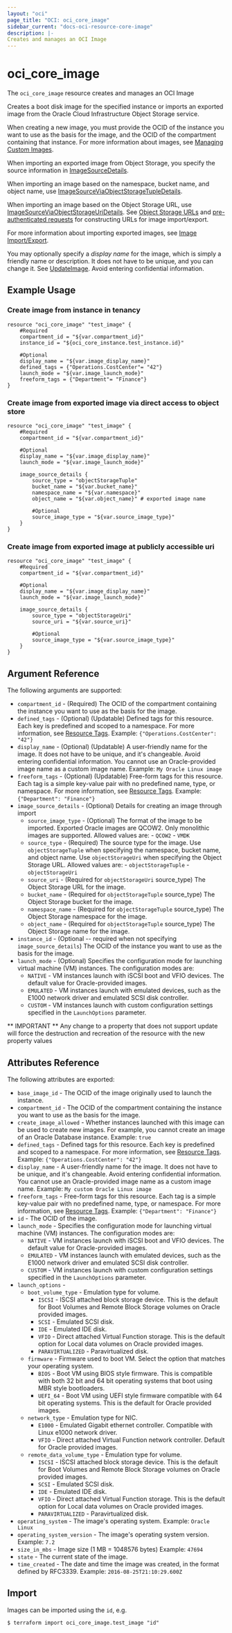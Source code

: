 ```yaml
---
layout: "oci"
page_title: "OCI: oci_core_image"
sidebar_current: "docs-oci-resource-core-image"
description: |-
Creates and manages an OCI Image
---
```


# oci_core_image
The `oci_core_image` resource creates and manages an OCI Image

Creates a boot disk image for the specified instance or imports an exported image from the Oracle Cloud Infrastructure Object Storage service.

When creating a new image, you must provide the OCID of the instance you want to use as the basis for the image, and
the OCID of the compartment containing that instance. For more information about images,
see [Managing Custom Images](https://docs.us-phoenix-1.oraclecloud.com/Content/Compute/Tasks/managingcustomimages.htm).

When importing an exported image from Object Storage, you specify the source information
in [ImageSourceDetails](https://docs.us-phoenix-1.oraclecloud.com/api/#/en/iaas/latest/requests/ImageSourceDetails).

When importing an image based on the namespace, bucket name, and object name,
use [ImageSourceViaObjectStorageTupleDetails](https://docs.us-phoenix-1.oraclecloud.com/api/#/en/iaas/latest/requests/ImageSourceViaObjectStorageTupleDetails).

When importing an image based on the Object Storage URL, use
[ImageSourceViaObjectStorageUriDetails](https://docs.us-phoenix-1.oraclecloud.com/api/#/en/iaas/latest/requests/ImageSourceViaObjectStorageUriDetails).
See [Object Storage URLs](/Content/Compute/Tasks/imageimportexport.htm#URLs) and [pre-authenticated requests](https://docs.us-phoenix-1.oraclecloud.com/Content/Object/Tasks/managingaccess.htm#pre-auth)
for constructing URLs for image import/export.

For more information about importing exported images, see
[Image Import/Export](https://docs.us-phoenix-1.oraclecloud.com/Content/Compute/Tasks/imageimportexport.htm).

You may optionally specify a *display name* for the image, which is simply a friendly name or description.
It does not have to be unique, and you can change it. See [UpdateImage](https://docs.us-phoenix-1.oraclecloud.com/api/#/en/iaas/20160918/Image/UpdateImage).
Avoid entering confidential information.


## Example Usage

### Create image from instance in tenancy
```hcl
resource "oci_core_image" "test_image" {
	#Required
	compartment_id = "${var.compartment_id}"
	instance_id = "${oci_core_instance.test_instance.id}"

	#Optional
	display_name = "${var.image_display_name}"
	defined_tags = {"Operations.CostCenter"= "42"}
	launch_mode = "${var.image_launch_mode}"
	freeform_tags = {"Department"= "Finance"}
}
```

### Create image from exported image via direct access to object store 
```hcl
resource "oci_core_image" "test_image" {
	#Required
	compartment_id = "${var.compartment_id}"

	#Optional
	display_name = "${var.image_display_name}"
	launch_mode = "${var.image_launch_mode}"
	
	image_source_details {
		source_type = "objectStorageTuple"
		bucket_name = "${var.bucket_name}"
		namespace_name = "${var.namespace}"
		object_name = "${var.object_name}" # exported image name
        
		#Optional
		source_image_type = "${var.source_image_type}"
	}
}
```

### Create image from exported image at publicly accessible uri  
```hcl
resource "oci_core_image" "test_image" {
	#Required
	compartment_id = "${var.compartment_id}"

	#Optional
	display_name = "${var.image_display_name}"
	launch_mode = "${var.image_launch_mode}"
	
	image_source_details {
		source_type = "objectStorageUri"
		source_uri = "${var.source_uri}" 

		#Optional
		source_image_type = "${var.source_image_type}"
    }
}
```

## Argument Reference

The following arguments are supported:

* `compartment_id` - (Required) The OCID of the compartment containing the instance you want to use as the basis for the image.
* `defined_tags` - (Optional) (Updatable) Defined tags for this resource. Each key is predefined and scoped to a namespace. For more information, see [Resource Tags](https://docs.us-phoenix-1.oraclecloud.com/Content/General/Concepts/resourcetags.htm).  Example: `{"Operations.CostCenter": "42"}` 
* `display_name` - (Optional) (Updatable) A user-friendly name for the image. It does not have to be unique, and it's changeable. Avoid entering confidential information.  You cannot use an Oracle-provided image name as a custom image name.  Example: `My Oracle Linux image` 
* `freeform_tags` - (Optional) (Updatable) Free-form tags for this resource. Each tag is a simple key-value pair with no predefined name, type, or namespace. For more information, see [Resource Tags](https://docs.us-phoenix-1.oraclecloud.com/Content/General/Concepts/resourcetags.htm).  Example: `{"Department": "Finance"}` 
* `image_source_details` - (Optional) Details for creating an image through import
	* `source_image_type` - (Optional) The format of the image to be imported.  Exported Oracle images are QCOW2.  Only monolithic images are supported. Allowed values are: - `QCOW2` - `VMDK`
	* `source_type` - (Required) The source type for the image. Use `objectStorageTuple` when specifying the namespace, bucket name, and object name. Use `objectStorageUri` when specifying the Object Storage URL. Allowed values are: - `objectStorageTuple` - `objectStorageUri`
	* `source_uri` - (Required for `objectStorageUri` source_type) The Object Storage URL for the image.
	* `bucket_name` - (Required for `objectStorageTuple` source_type) The Object Storage bucket for the image.
	* `namespace_name` - (Required for `objectStorageTuple` source_type) The Object Storage namespace for the image.
	* `object_name` - (Required for `objectStorageTuple` source_type) The Object Storage name for the image.
* `instance_id` - (Optional -- required when not specifying `image_source_details`) The OCID of the instance you want to use as the basis for the image.
* `launch_mode` - (Optional) Specifies the configuration mode for launching virtual machine (VM) instances. The configuration modes are: 
	* `NATIVE` - VM instances launch with iSCSI boot and VFIO devices. The default value for Oracle-provided images. 
	* `EMULATED` - VM instances launch with emulated devices, such as the E1000 network driver and emulated SCSI disk controller. 
	* `CUSTOM` - VM instances launch with custom configuration settings specified in the `LaunchOptions` parameter. 


** IMPORTANT **
Any change to a property that does not support update will force the destruction and recreation of the resource with the new property values

## Attributes Reference

The following attributes are exported:

* `base_image_id` - The OCID of the image originally used to launch the instance.
* `compartment_id` - The OCID of the compartment containing the instance you want to use as the basis for the image. 
* `create_image_allowed` - Whether instances launched with this image can be used to create new images. For example, you cannot create an image of an Oracle Database instance. Example: `true` 
* `defined_tags` - Defined tags for this resource. Each key is predefined and scoped to a namespace. For more information, see [Resource Tags](https://docs.us-phoenix-1.oraclecloud.com/Content/General/Concepts/resourcetags.htm).  Example: `{"Operations.CostCenter": "42"}` 
* `display_name` - A user-friendly name for the image. It does not have to be unique, and it's changeable. Avoid entering confidential information. You cannot use an Oracle-provided image name as a custom image name.  Example: `My custom Oracle Linux image` 
* `freeform_tags` - Free-form tags for this resource. Each tag is a simple key-value pair with no predefined name, type, or namespace. For more information, see [Resource Tags](https://docs.us-phoenix-1.oraclecloud.com/Content/General/Concepts/resourcetags.htm).  Example: `{"Department": "Finance"}` 
* `id` - The OCID of the image.
* `launch_mode` - Specifies the configuration mode for launching virtual machine (VM) instances. The configuration modes are: 
	* `NATIVE` - VM instances launch with iSCSI boot and VFIO devices. The default value for Oracle-provided images. 
	* `EMULATED` - VM instances launch with emulated devices, such as the E1000 network driver and emulated SCSI disk controller. 
	* `CUSTOM` - VM instances launch with custom configuration settings specified in the `LaunchOptions` parameter. 
* `launch_options` - 
	* `boot_volume_type` - Emulation type for volume. 
		* `ISCSI` - ISCSI attached block storage device. This is the default for Boot Volumes and Remote Block Storage volumes on Oracle provided images. 
		* `SCSI` - Emulated SCSI disk. 
		* `IDE` - Emulated IDE disk. 
		* `VFIO` - Direct attached Virtual Function storage.  This is the default option for Local data volumes on Oracle provided images. 
		* `PARAVIRTUALIZED` - Paravirtualized disk. 
	* `firmware` - Firmware used to boot VM.  Select the option that matches your operating system. 
		* `BIOS` - Boot VM using BIOS style firmware.  This is compatible with both 32 bit and 64 bit operating systems that boot using MBR style bootloaders. 
		* `UEFI_64` - Boot VM using UEFI style firmware compatible with 64 bit operating systems.  This is the default for Oracle provided images. 
	* `network_type` - Emulation type for NIC. 
		* `E1000` - Emulated Gigabit ethernet controller.  Compatible with Linux e1000 network driver. 
		* `VFIO` - Direct attached Virtual Function network controller.  Default for Oracle provided images. 
	* `remote_data_volume_type` - Emulation type for volume. 
		* `ISCSI` - ISCSI attached block storage device. This is the default for Boot Volumes and Remote Block Storage volumes on Oracle provided images. 
		* `SCSI` - Emulated SCSI disk. 
		* `IDE` - Emulated IDE disk. 
		* `VFIO` - Direct attached Virtual Function storage.  This is the default option for Local data volumes on Oracle provided images. 
		* `PARAVIRTUALIZED` - Paravirtualized disk. 
* `operating_system` - The image's operating system.  Example: `Oracle Linux` 
* `operating_system_version` - The image's operating system version.  Example: `7.2` 
* `size_in_mbs` - Image size (1 MB = 1048576 bytes)  Example: `47694` 
* `state` - The current state of the image.
* `time_created` - The date and time the image was created, in the format defined by RFC3339.  Example: `2016-08-25T21:10:29.600Z` 

## Import

Images can be imported using the `id`, e.g.

```
$ terraform import oci_core_image.test_image "id"
```
